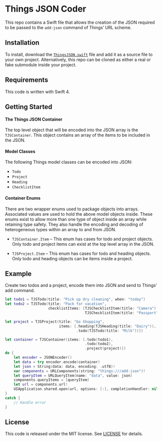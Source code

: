 # Things JSON Coder

This repo contains a Swift file that allows the creation of the JSON required to be passed to the `add-json` command of Things’ URL scheme.

## Installation

To install, download the [`ThingsJSON.swift`](https://github.com/culturedcode/ThingsJSONCoder/blob/master/ThingsJSON.swift) file and add it as a source file to your own project. Alternatively, this repo can be cloned as either a real or fake submodule inside your project.

## Requirements

This code is written with Swift 4.

## Getting Started

#### The Things JSON Container

The top level object that will be encoded into the JSON array is the `TJSContainer`. This object contains an array of the items to be included in the JSON.

#### Model Classes

The following Things model classes can be encoded into JSON:

* `Todo`
* `Project`
* `Heading`
* `ChecklistItem`

#### Container Enums

There are two wrapper enums used to package objects into arrays. Associated values are used to hold the above model objects inside. These enums exist to allow more than one type of object inside an array while retaining type safety. They also handle the encoding and decoding of heterogeneous types within an array to and from JSON.

* `TJSContainer.Item` – This enum has cases for todo and project objects. Only todo and project items can exist at the top level array in the JSON.

* `TJSProject.Item` – This enum has cases for todo and heading objects. Only todo and heading objects can be items inside a project.

## Example

Create two todos and a project, encode them into JSON and send to Things’ add command.

```Swift
let todo1 = TJSTodo(title: "Pick up dry cleaning", when: "today")
let todo2 = TJSTodo(title: "Pack for vacation",
                    checklistItems: [TJSChecklistItem(title: "Camera"),
                                     TJSChecklistItem(title: "Passport")])

let project = TJSProject(title: "Go Shopping",
                         items: [.heading(TJSHeading(title: "Dairy")),
                                 .todo(TJSTodo(title: "Milk"))])

let container = TJSContainer(items: [.todo(todo1),
                                     .todo(todo2),
                                     .project(project)])
do {
    let encoder = JSONEncoder()
    let data = try encoder.encode(container)
    let json = String(data: data, encoding: .utf8)!
    var components = URLComponents(string: "things:///add-json")!
    let queryItem = URLQueryItem(name: "data", value: json)
    components.queryItems = [queryItem]
    let url = components.url!
    UIApplication.shared.open(url, options: [:], completionHandler: nil)
}
catch {
    // Handle error
}
```

## License

This code is released under the MIT license. See [LICENSE](https://github.com/culturedcode/ThingsJSONCoder/blob/master/LICENSE) for details.
